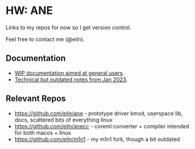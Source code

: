 
# HW: ANE

Links to my repos for now so I get version control.

Feel free to contact me (@eiln).


## Documentation

- [WIP documentation aimed at general users](https://github.com/eiln/ane/tree/main/docs).
- [Technical but outdated notes from Jan 2023](https://github.com/eiln/m1n1/tree/ane-2022-squash/proxyclient/m1n1/ane).


## Relevant Repos

- https://github.com/eiln/ane - prototype driver kmod, userspace lib, docs, scattered bits of everything linux
- https://github.com/eiln/anecc - coreml converter + compiler intended for both macos + linux
- https://github.com/eiln/m1n1 - my m1n1 fork, though a bit outdated
